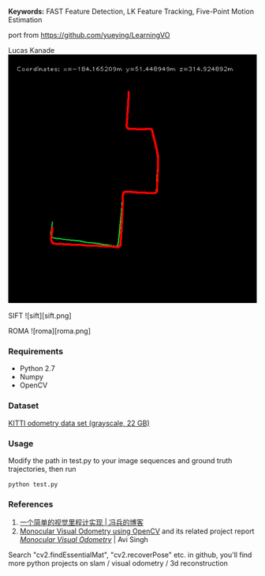 **Keywords:** FAST Feature Detection, LK Feature Tracking, Five-Point Motion Estimation

port from https://github.com/yueying/LearningVO

Lucas Kanade
![lk](lk.png)

SIFT
![sift][sift.png]

ROMA
![roma][roma.png]

### Requirements
* Python 2.7
* Numpy
* OpenCV

### Dataset
 [KITTI odometry data set (grayscale, 22 GB)](http://www.cvlibs.net/datasets/kitti/eval_odometry.php)
 
### Usage
Modify the path in test.py to your image sequences and ground truth trajectories, then run
```
python test.py
```

### References
1. [一个简单的视觉里程计实现 | 冯兵的博客](http://fengbing.net/2015/07/26/%E4%B8%80%E4%B8%AA%E7%AE%80%E5%8D%95%E7%9A%84%E8%A7%86%E8%A7%89%E9%87%8C%E7%A8%8B%E8%AE%A1%E5%AE%9E%E7%8E%B01/ )<br>
2. [Monocular Visual Odometry using OpenCV](http://avisingh599.github.io/vision/monocular-vo/) and its related project report [_Monocular Visual Odometry_](http://avisingh599.github.io/assets/ugp2-report.pdf) | Avi Singh
 
Search "cv2.findEssentialMat", "cv2.recoverPose" etc. in github, you'll find more python projects on slam / visual odometry / 3d reconstruction
